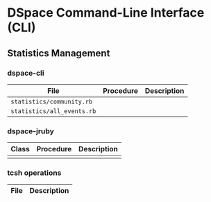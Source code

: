 # DSpace Command-Line Interface (CLI)
## Statistics Management

### dspace-cli
| File | Procedure | Description | 
| --- | --- | --- |
| `statistics/community.rb` | | |
| `statistics/all_events.rb` | | |

### dspace-jruby
| Class | Procedure | Description | 
| --- | --- | --- |
|  |  |  |

### tcsh operations
| File | Description | 
| --- | --- |